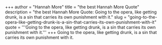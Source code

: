 +++
author = "Hannah More"
title = "the best Hannah More Quote"
description = "the best Hannah More Quote: Going to the opera, like getting drunk, is a sin that carries its own punishment with it."
slug = "going-to-the-opera-like-getting-drunk-is-a-sin-that-carries-its-own-punishment-with-it"
quote = '''Going to the opera, like getting drunk, is a sin that carries its own punishment with it.'''
+++
Going to the opera, like getting drunk, is a sin that carries its own punishment with it.
